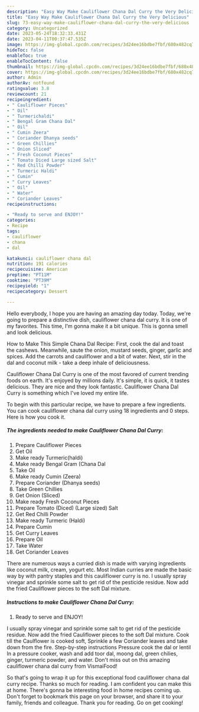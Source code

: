 ```yaml
---
description: "Easy Way Make Cauliflower Chana Dal Curry the Very Delicious"
title: "Easy Way Make Cauliflower Chana Dal Curry the Very Delicious"
slug: 73-easy-way-make-cauliflower-chana-dal-curry-the-very-delicious
category: Uncategorized
date: 2023-05-24T18:32:33.431Z
date: 2023-04-11T00:37:47.535Z
image: https://img-global.cpcdn.com/recipes/3d24ee16bdbe7fbf/680x482cq70/cauliflower-chana-dal-curry-recipe-main-photo.jpg
hideToc: false
enableToc: true
enableTocContent: false
thumbnail: https://img-global.cpcdn.com/recipes/3d24ee16bdbe7fbf/680x482cq70/cauliflower-chana-dal-curry-recipe-main-photo.jpg
cover: https://img-global.cpcdn.com/recipes/3d24ee16bdbe7fbf/680x482cq70/cauliflower-chana-dal-curry-recipe-main-photo.jpg
author: Admin
authorAv: notfound
ratingvalue: 3.8
reviewcount: 21
recipeingredient:
- " Cauliflower Pieces"
- " Oil"
- " Turmerichaldi"
- " Bengal Gram Chana Dal"
- " Oil"
- " Cumin Zeera"
- " Coriander Dhanya seeds"
- " Green Chillies"
- " Onion Sliced"
- " Fresh Coconut Pieces"
- " Tomato Diced Large sized Salt"
- " Red Chilli Powder"
- " Turmeric Haldi"
- " Cumin"
- " Curry Leaves"
- " Oil"
- " Water"
- " Coriander Leaves"
recipeinstructions:

- "Ready to serve and ENJOY!"
categories:
- Recipe
tags:
- cauliflower
- chana
- dal

katakunci: cauliflower chana dal 
nutrition: 191 calories
recipecuisine: American
preptime: "PT11M"
cooktime: "PT39M"
recipeyield: "1"
recipecategory: Dessert

---
```



Hello everybody, I hope you are having an amazing day today. Today, we're going to prepare a distinctive dish, cauliflower chana dal curry. It is one of my favorites. This time, I'm gonna make it a bit unique. This is gonna smell and look delicious.

How to Make This Simple Chana Dal Recipe: First, cook the dal and toast the cashews. Meanwhile, saute the onion, mustard seeds, ginger, garlic and spices. Add the carrots and cauliflower and a bit of water. Next, stir in the dal and coconut milk - take a deep inhale of deliciousness.

Cauliflower Chana Dal Curry is one of the most favored of current trending foods on earth. It's enjoyed by millions daily. It's simple, it is quick, it tastes delicious. They are nice and they look fantastic. Cauliflower Chana Dal Curry is something which I've loved my entire life.


To begin with this particular recipe, we have to prepare a few ingredients. You can cook cauliflower chana dal curry using 18 ingredients and 0 steps. Here is how you cook it.

<!--inarticleads1-->

##### The ingredients needed to make Cauliflower Chana Dal Curry:

1. Prepare  Cauliflower Pieces
1. Get  Oil
1. Make ready  Turmeric(haldi)
1. Make ready  Bengal Gram (Chana Dal
1. Take  Oil
1. Make ready  Cumin (Zeera)
1. Prepare  Coriander (Dhanya seeds)
1. Take  Green Chillies
1. Get  Onion (Sliced)
1. Make ready  Fresh Coconut Pieces
1. Prepare  Tomato (Diced) (Large sized) Salt
1. Get  Red Chilli Powder
1. Make ready  Turmeric (Haldi)
1. Prepare  Cumin
1. Get  Curry Leaves
1. Prepare  Oil
1. Take  Water
1. Get  Coriander Leaves


There are numerous ways a curried dish is made with varying ingredients like coconut milk, cream, yogurt etc. Most Indian curries are made the basic way by with pantry staples and this cauliflower curry is no. I usually spray vinegar and sprinkle some salt to get rid of the pesticide residue. Now add the fried Cauliflower pieces to the soft Dal mixture. 

<!--inarticleads2-->

##### Instructions to make Cauliflower Chana Dal Curry:


1. Ready to serve and ENJOY!

I usually spray vinegar and sprinkle some salt to get rid of the pesticide residue. Now add the fried Cauliflower pieces to the soft Dal mixture. Cook till the Caulflower is cooked soft, Sprinkle a few Coriander leaves and take down from the fire. Step-by-step instructions Pressure cook the dal or lentil In a pressure cooker, wash and add toor dal, moong dal, green chilies, ginger, turmeric powder, and water. Don&#39;t miss out on this amazing cauliflower chana dal curry from VismaiFood! 

So that's going to wrap it up for this exceptional food cauliflower chana dal curry recipe. Thanks so much for reading. I am confident you can make this at home. There's gonna be interesting food in home recipes coming up. Don't forget to bookmark this page on your browser, and share it to your family, friends and colleague. Thank you for reading. Go on get cooking!
